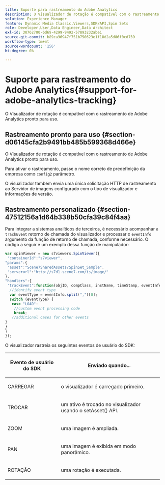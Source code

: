 ```yaml
---
title: Suporte para rastreamento do Adobe Analytics
description: O Visualizador de rotação é compatível com o rastreamento de Adobe Analytics pronto para uso.
solution: Experience Manager
feature: Dynamic Media Classic,Viewers,SDK/API,Spin Sets
role: Developer,User,Data Engineer,Data Architect
exl-id: 30762700-6d69-4299-9492-57893232abe1
source-git-commit: b89ca96947f751b750623e1f18d2a5d86f0cd759
workflow-type: tm+mt
source-wordcount: '156'
ht-degree: 0%

---
```


# Suporte para rastreamento do Adobe Analytics{#support-for-adobe-analytics-tracking}

O Visualizador de rotação é compatível com o rastreamento de Adobe Analytics pronto para uso.

## Rastreamento pronto para uso {#section-d06145cfa2b9491bb485b599368d466e}

O Visualizador de rotação é compatível com o rastreamento de Adobe Analytics pronto para uso.

Para ativar o rastreamento, passe o nome correto de predefinição da empresa como `config2` parâmetro.

O visualizador também envia uma única solicitação HTTP de rastreamento ao Servidor de imagens configurado com o tipo de visualizador e informações de versão.

## Rastreamento personalizado {#section-47512156a1d64b338b50cfa39c84f4aa}

Para integrar a sistemas analíticos de terceiros, é necessário acompanhar a `trackEvent` retorno de chamada do visualizador e processar o `eventInfo` argumento da função de retorno de chamada, conforme necessário. O código a seguir é um exemplo dessa função de manipulador:

```javascript {.line-numbers}
var spinViewer = new s7viewers.SpinViewer({ 
 "containerId":"s7viewer", 
"params":{ 
 "asset":"Scene7SharedAssets/SpinSet_Sample", 
 "serverurl":"http://s7d1.scene7.com/is/image/" 
}, 
"handlers":{ 
 "trackEvent":function(objID, compClass, instName, timeStamp, eventInfo) { 
  //identify event type 
  var eventType = eventInfo.split(",")[0]; 
  switch (eventType) { 
   case "LOAD": 
    //custom event processing code 
    break; 
   //additional cases for other events 
} 
} 
} 
});
```

O visualizador rastreia os seguintes eventos de usuário do SDK:

<table id="table_5D090E6614974D968E1A93B5727D859C"> 
 <thead> 
  <tr> 
   <th colname="col1" class="entry"> <p>Evento de usuário do SDK </p> </th> 
   <th colname="col2" class="entry"> <p>Enviado quando... </p> </th> 
  </tr> 
 </thead>
 <tbody> 
  <tr> 
   <td colname="col1"> <p> <span class="codeph"> CARREGAR </span> </p> </td> 
   <td colname="col2"> <p>o visualizador é carregado primeiro. </p> </td> 
  </tr> 
  <tr> 
   <td colname="col1"> <p> <span class="codeph"> TROCAR </span> </p> </td> 
   <td colname="col2"> <p>um ativo é trocado no visualizador usando o <span class="codeph"> setAsset() </span> API. </p> </td> 
  </tr> 
  <tr> 
   <td colname="col1"> <p> <span class="codeph"> ZOOM </span> </p> </td> 
   <td colname="col2"> <p> uma imagem é ampliada. </p> </td> 
  </tr> 
  <tr> 
   <td colname="col1"> <p> <span class="codeph"> PAN </span> </p> </td> 
   <td colname="col2"> <p>uma imagem é exibida em modo panorâmico. </p> </td> 
  </tr> 
  <tr> 
   <td colname="col1"> <p> <span class="codeph"> ROTAÇÃO </span> </p> </td> 
   <td colname="col2"> <p> uma rotação é executada. </p> </td> 
  </tr> 
 </tbody> 
</table>
